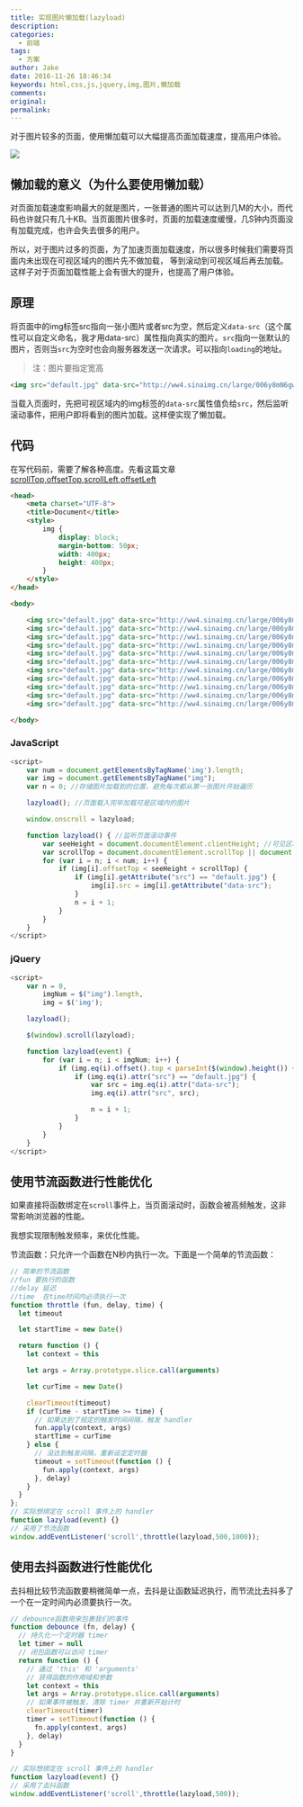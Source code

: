 ```yaml
---
title: 实现图片懒加载(lazyload)
description:
categories:
  - 前端
tags:
  - 方案
author: Jake
date: 2016-11-26 18:46:34
keywords: html,css,js,jquery,img,图片,懒加载
comments:
original:
permalink:
---
```


对于图片较多的页面，使用懒加载可以大幅提高页面加载速度，提高用户体验。

![](/images/20170321149008892238857.jpg)

<!--more-->

## 懒加载的意义（为什么要使用懒加载）

对页面加载速度影响最大的就是图片，一张普通的图片可以达到几M的大小，而代码也许就只有几十KB。当页面图片很多时，页面的加载速度缓慢，几S钟内页面没有加载完成，也许会失去很多的用户。

所以，对于图片过多的页面，为了加速页面加载速度，所以很多时候我们需要将页面内未出现在可视区域内的图片先不做加载， 等到滚动到可视区域后再去加载。这样子对于页面加载性能上会有很大的提升，也提高了用户体验。

## 原理

将页面中的img标签src指向一张小图片或者src为空，然后定义`data-src`（这个属性可以自定义命名，我才用data-src）属性指向真实的图片。`src`指向一张默认的图片，否则当`src`为空时也会向服务器发送一次请求。可以指向`loading`的地址。

> 注：图片要指定宽高

```html
<img src="default.jpg" data-src="http://ww4.sinaimg.cn/large/006y8mN6gw1fa5obmqrmvj305k05k3yh.jpg" />
```

当载入页面时，先把可视区域内的img标签的`data-src`属性值负给`src`，然后监听滚动事件，把用户即将看到的图片加载。这样便实现了懒加载。

## 代码

在写代码前，需要了解各种高度。先看这篇文章[scrollTop,offsetTop,scrollLeft,offsetLeft](http://i.jakeyu.top/2016/09/04/scrollTop-offsetTop-scrollLeft-offsetLeft/)

```html
<head>
    <meta charset="UTF-8">
    <title>Document</title>
    <style>
        img {
            display: block;
            margin-bottom: 50px;
            width: 400px;
            height: 400px;
        }
    </style>
</head>

<body>

    <img src="default.jpg" data-src="http://ww4.sinaimg.cn/large/006y8mN6gw1fa5obmqrmvj305k05k3yh.jpg" alt="">
    <img src="default.jpg" data-src="http://ww4.sinaimg.cn/large/006y8mN6gw1fa5obmqrmvj305k05k3yh.jpg" alt="">
    <img src="default.jpg" data-src="http://ww1.sinaimg.cn/large/006y8mN6gw1fa7kaed2hpj30sg0l9q54.jpg" alt="">
    <img src="default.jpg" data-src="http://ww1.sinaimg.cn/large/006y8mN6gw1fa7kaed2hpj30sg0l9q54.jpg" alt="">
    <img src="default.jpg" data-src="http://ww4.sinaimg.cn/large/006y8mN6gw1fa5obmqrmvj305k05k3yh.jpg" alt="">
    <img src="default.jpg" data-src="http://ww4.sinaimg.cn/large/006y8mN6gw1fa5obmqrmvj305k05k3yh.jpg" alt="">
    <img src="default.jpg" data-src="http://ww4.sinaimg.cn/large/006y8mN6gw1fa5obmqrmvj305k05k3yh.jpg" alt="">
    <img src="default.jpg" data-src="http://ww4.sinaimg.cn/large/006y8mN6gw1fa5obmqrmvj305k05k3yh.jpg" alt="">
    <img src="default.jpg" data-src="http://ww1.sinaimg.cn/large/006y8mN6gw1fa7kaed2hpj30sg0l9q54.jpg" alt="">
    <img src="default.jpg" data-src="http://ww4.sinaimg.cn/large/006y8mN6gw1fa5obmqrmvj305k05k3yh.jpg" alt="">
    <img src="default.jpg" data-src="http://ww4.sinaimg.cn/large/006y8mN6gw1fa5obmqrmvj305k05k3yh.jpg" alt="">

</body>
```

### JavaScript

```js
<script>
    var num = document.getElementsByTagName('img').length;
    var img = document.getElementsByTagName("img");
    var n = 0; //存储图片加载到的位置，避免每次都从第一张图片开始遍历

    lazyload(); //页面载入完毕加载可是区域内的图片

    window.onscroll = lazyload;

    function lazyload() { //监听页面滚动事件
        var seeHeight = document.documentElement.clientHeight; //可见区域高度
        var scrollTop = document.documentElement.scrollTop || document.body.scrollTop; //滚动条距离顶部高度
        for (var i = n; i < num; i++) {
            if (img[i].offsetTop < seeHeight + scrollTop) {
                if (img[i].getAttribute("src") == "default.jpg") {
                    img[i].src = img[i].getAttribute("data-src");
                }
                n = i + 1;
            }
        }
    }
</script>
```

### jQuery

```js
<script>
    var n = 0,
        imgNum = $("img").length,
        img = $('img');

    lazyload();

    $(window).scroll(lazyload);

    function lazyload(event) {
        for (var i = n; i < imgNum; i++) {
            if (img.eq(i).offset().top < parseInt($(window).height()) + parseInt($(window).scrollTop())) {
                if (img.eq(i).attr("src") == "default.jpg") {
                    var src = img.eq(i).attr("data-src");
                    img.eq(i).attr("src", src);

                    n = i + 1;
                }
            }
        }
    }
</script>
```

## 使用节流函数进行性能优化

如果直接将函数绑定在`scroll`事件上，当页面滚动时，函数会被高频触发，这非常影响浏览器的性能。

我想实现限制触发频率，来优化性能。

节流函数：只允许一个函数在N秒内执行一次。下面是一个简单的节流函数：

```js
// 简单的节流函数
//fun 要执行的函数
//delay 延迟
//time  在time时间内必须执行一次
function throttle (fun, delay, time) {
  let timeout

  let startTime = new Date()

  return function () {
    let context = this

    let args = Array.prototype.slice.call(arguments)

    let curTime = new Date()

    clearTimeout(timeout)
    if (curTime - startTime >= time) {
      // 如果达到了规定的触发时间间隔，触发 handler
      fun.apply(context, args)
      startTime = curTime
    } else {
      // 没达到触发间隔，重新设定定时器
      timeout = setTimeout(function () {
        fun.apply(context, args)
      }, delay)
    }
  }
};
// 实际想绑定在 scroll 事件上的 handler
function lazyload(event) {}
// 采用了节流函数
window.addEventListener('scroll',throttle(lazyload,500,1000));
```

## 使用去抖函数进行性能优化

去抖相比较节流函数要稍微简单一点，去抖是让函数延迟执行，而节流比去抖多了一个在一定时间内必须要执行一次。

```js
// debounce函数用来包裹我们的事件
function debounce (fn, delay) {
  // 持久化一个定时器 timer
  let timer = null
  // 闭包函数可以访问 timer
  return function () {
    // 通过 'this' 和 'arguments'
    // 获得函数的作用域和参数
    let context = this
    let args = Array.prototype.slice.call(arguments)
    // 如果事件被触发，清除 timer 并重新开始计时
    clearTimeout(timer)
    timer = setTimeout(function () {
      fn.apply(context, args)
    }, delay)
  }
}

// 实际想绑定在 scroll 事件上的 handler
function lazyload(event) {}
// 采用了去抖函数
window.addEventListener('scroll',throttle(lazyload,500));
```
